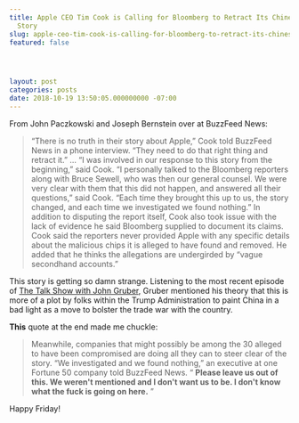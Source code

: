 ```yaml
---
title: Apple CEO Tim Cook is Calling for Bloomberg to Retract Its Chinese Spy Chip
  Story
slug: apple-ceo-tim-cook-is-calling-for-bloomberg-to-retract-its-chinese-spy-chip-story
featured: false




layout: post
categories: posts
date: 2018-10-19 13:50:05.000000000 -07:00
---
```


From John Paczkowski and Joseph Bernstein over at BuzzFeed News:

>  “There is no truth in their story about Apple,” Cook told BuzzFeed News in a phone interview. “They need to do that right thing and retract it.”
> …
>  “I was involved in our response to this story from the beginning,” said Cook.
> “I personally talked to the Bloomberg reporters along with Bruce Sewell, who was then our general counsel. We were very clear with them that this did not happen, and answered all their questions,” said Cook. “Each time they brought this up to us, the story changed, and each time we investigated we found nothing.”
> In addition to disputing the report itself, Cook also took issue with the lack of evidence he said Bloomberg supplied to document its claims. Cook said the reporters never provided Apple with any specific details about the malicious chips it is alleged to have found and removed. He added that he thinks the allegations are undergirded by “vague secondhand accounts.”

This story is getting so damn strange. Listening to the most recent episode of [The Talk Show with John Gruber](https://daringfireball.net/thetalkshow/2018/10/16/ep-231), Gruber mentioned his theory that this is more of a plot by folks within the Trump Administration to paint China in a bad light as a move to bolster the trade war with the country.

**This** quote at the end made me chuckle:

> Meanwhile, companies that might possibly be among the 30 alleged to have been compromised are doing all they can to steer clear of the story. “We investigated and we found nothing,” an executive at one Fortune 50 company told BuzzFeed News. “ **Please leave us out of this. We weren't mentioned and I don't want us to be. I don't know what the fuck is going on here.** ”

Happy Friday!

